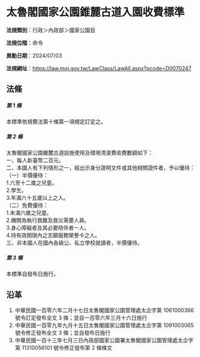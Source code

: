 # 太魯閣國家公園錐麓古道入園收費標準




**法規類別**：行政＞內政部＞國家公園目

**法規位階**：命令

**異動日期**：2024/07/03  

**法規網址**：https://law.moj.gov.tw/LawClass/LawAll.aspx?pcode=D0070247



## 法條
##### 第 1 條
本標準依規費法第十條第一項規定訂定之。

##### 第 2 條
太魯閣國家公園錐麓古道設施使用及環境清潔費收費數額如下：  
一、每人新臺幣二百元。  
二、本國人有下列情形之一，經出示身分證明文件或其他相關證件者，予以優待：  
（一）半價優待：  
1.六至十二歲之兒童。  
2.學生。  
3.年滿六十五歲以上之人。  
（二）免費優待：  
1.未滿六歲之兒童。  
2.機關為執行救難及救災需要人員。  
3.身心障礙者及其必要陪伴者一人。  
4.持有效期限內之志願服務榮譽卡之人。  
三、非本國人在國內各級公、私立學校就讀者，半價優待。

##### 第 3 條
本標準自發布日施行。

## 沿革
1. 中華民國一百零六年二月十七日太魯閣國家公園管理處太企字第 1061000366 號令訂定發布全文 3  條；並自一百零六年三月十六日施行
1. 中華民國一百零九年九月十五日太魯閣國家公園管理處太企字第 1091003065 號令修正發布全文 3  條；並自發布日施行
1. 中華民國一百十三年七月三日內政部國家公園署太魯閣國家公園管理處太企字第 11310056101  號令修正發布第 2  條條文

